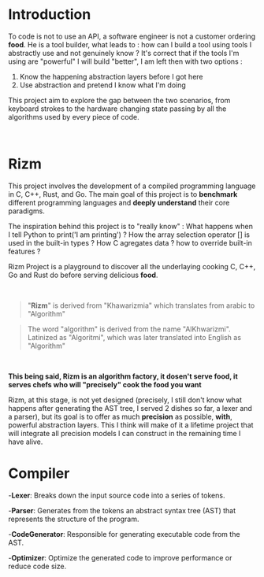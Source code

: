 


# Introduction

To code is not to use an API, a software engineer is not a customer ordering **food**. He is a tool builder, what leads to : how can I build a tool using tools I abstractly use and not genuinely know ? It's correct that if the tools I'm using are "powerful" I will build "better", I am left then with two options :
1. Know the happening abstraction layers before I got here
2. Use abstraction and pretend I know what I'm doing

This project aim to explore the gap between the two scenarios, from keyboard strokes to the hardware changing state passing by all the algorithms used by every piece of code.

<br>


# Rizm



This project involves the development of a compiled programming language in C, C++, Rust, and Go.
The main goal of this project is to **benchmark** different programming languages and **deeply understand** their core paradigms.

The inspiration behind this project is to "really know" : What happens when I tell Python to print('I am printing') ?  How the array selection operator [] is used in the built-in types ? How C agregates data ? how to override built-in features ?

Rizm Project is a playground to discover all the underlaying cooking C, C++, Go and Rust do before serving delicious **food**.

<br>

> "**Rizm**" is derived from "Khawarizmia" which translates from arabic to "Algorithm" <br>

> The word "algorithm" is derived from the name "AlKhwarizmi". Latinized as "Algoritmi", which was later translated into English as "Algorithm" <br>

<br>

**This being said, Rizm is an algorithm factory, it dosen't serve food, it serves **chefs** who will "precisely" cook the **food** you want**

Rizm, at this stage, is not yet designed (precisely, I still don't know what happens after generating the AST tree, I served 2 dishes so far, a lexer and a parser), but its goal is to offer as much **precision** as possible, **with**, powerful abstraction layers. This I think will make of it a lifetime project that will integrate all precision models I can construct in the remaining time I have alive.



# Compiler 
-**Lexer**: Breaks down the input source code into a series of tokens.

-**Parser**: Generates from the tokens an abstract syntax tree (AST) that represents the structure of the program.

-**CodeGenerator**: Responsible for generating executable code from the AST.

-**Optimizer**: Optimize the generated code to improve performance or reduce code size.


